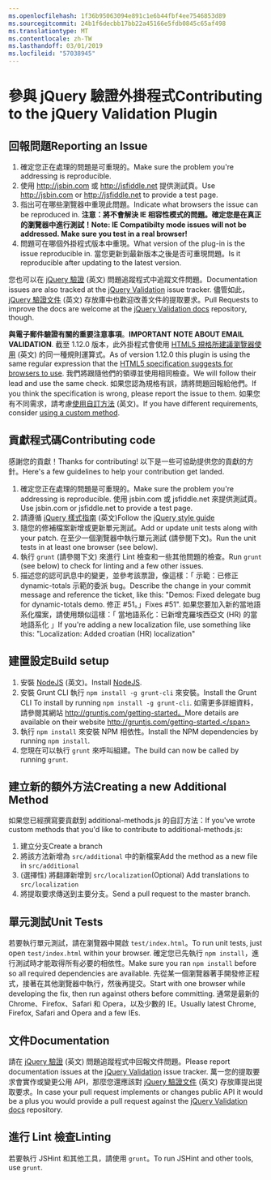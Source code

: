 ```yaml
---
ms.openlocfilehash: 1f36b95063094e891c1e6b44fbf4ee7546853d89
ms.sourcegitcommit: 24b1f6decbb17bb22a45166e5fdb0845c65af498
ms.translationtype: MT
ms.contentlocale: zh-TW
ms.lasthandoff: 03/01/2019
ms.locfileid: "57038945"
---
```

# <a name="contributing-to-the-jquery-validation-plugin"></a><span data-ttu-id="7be7e-101">參與 jQuery 驗證外掛程式</span><span class="sxs-lookup"><span data-stu-id="7be7e-101">Contributing to the jQuery Validation Plugin</span></span>

## <a name="reporting-an-issue"></a><span data-ttu-id="7be7e-102">回報問題</span><span class="sxs-lookup"><span data-stu-id="7be7e-102">Reporting an Issue</span></span>

1. <span data-ttu-id="7be7e-103">確定您正在處理的問題是可重現的。</span><span class="sxs-lookup"><span data-stu-id="7be7e-103">Make sure the problem you're addressing is reproducible.</span></span>
2. <span data-ttu-id="7be7e-104">使用 http://jsbin.com 或 http://jsfiddle.net 提供測試頁。</span><span class="sxs-lookup"><span data-stu-id="7be7e-104">Use http://jsbin.com or http://jsfiddle.net to provide a test page.</span></span>
3. <span data-ttu-id="7be7e-105">指出可在哪些瀏覽器中重現此問題。</span><span class="sxs-lookup"><span data-stu-id="7be7e-105">Indicate what browsers the issue can be reproduced in.</span></span> <span data-ttu-id="7be7e-106">**注意：將不會解決 IE 相容性模式的問題。確定您是在真正的瀏覽器中進行測試！**</span><span class="sxs-lookup"><span data-stu-id="7be7e-106">**Note: IE Compatibilty mode issues will not be addressed. Make sure you test in a real browser!**</span></span>
4. <span data-ttu-id="7be7e-107">問題可在哪個外掛程式版本中重現。</span><span class="sxs-lookup"><span data-stu-id="7be7e-107">What version of the plug-in is the issue reproducible in.</span></span> <span data-ttu-id="7be7e-108">當您更新到最新版本之後是否可重現問題。</span><span class="sxs-lookup"><span data-stu-id="7be7e-108">Is it reproducible after updating to the latest version.</span></span>

<span data-ttu-id="7be7e-109">您也可以在 [jQuery 驗證](https://github.com/jzaefferer/jquery-validation/issues) \(英文\) 問題追蹤程式中追蹤文件問題。</span><span class="sxs-lookup"><span data-stu-id="7be7e-109">Documentation issues are also tracked at the [jQuery Validation](https://github.com/jzaefferer/jquery-validation/issues) issue tracker.</span></span>
<span data-ttu-id="7be7e-110">儘管如此，[jQuery 驗證文件](https://github.com/jzaefferer/validation-content) \(英文\) 存放庫中也歡迎改善文件的提取要求。</span><span class="sxs-lookup"><span data-stu-id="7be7e-110">Pull Requests to improve the docs are welcome at the [jQuery Validation docs](https://github.com/jzaefferer/validation-content) repository, though.</span></span>

<span data-ttu-id="7be7e-111">**與電子郵件驗證有關的重要注意事項**。</span><span class="sxs-lookup"><span data-stu-id="7be7e-111">**IMPORTANT NOTE ABOUT EMAIL VALIDATION**.</span></span> <span data-ttu-id="7be7e-112">截至 1.12.0 版本，此外掛程式會使用 [HTML5 規格所建議瀏覽器使用](https://html.spec.whatwg.org/multipage/forms.html#valid-e-mail-address) \(英文\) 的同一種規則運算式。</span><span class="sxs-lookup"><span data-stu-id="7be7e-112">As of version 1.12.0 this plugin is using the same regular expression that the [HTML5 specification suggests for browsers to use](https://html.spec.whatwg.org/multipage/forms.html#valid-e-mail-address).</span></span> <span data-ttu-id="7be7e-113">我們將跟隨他們的領導並使用相同檢查。</span><span class="sxs-lookup"><span data-stu-id="7be7e-113">We will follow their lead and use the same check.</span></span> <span data-ttu-id="7be7e-114">如果您認為規格有誤，請將問題回報給他們。</span><span class="sxs-lookup"><span data-stu-id="7be7e-114">If you think the specification is wrong, please report the issue to them.</span></span> <span data-ttu-id="7be7e-115">如果您有不同需求，請考慮[使用自訂方法](http://jqueryvalidation.org/jQuery.validator.addMethod/) \(英文\)。</span><span class="sxs-lookup"><span data-stu-id="7be7e-115">If you have different requirements, consider [using a custom method](http://jqueryvalidation.org/jQuery.validator.addMethod/).</span></span>

## <a name="contributing-code"></a><span data-ttu-id="7be7e-116">貢獻程式碼</span><span class="sxs-lookup"><span data-stu-id="7be7e-116">Contributing code</span></span>

<span data-ttu-id="7be7e-117">感謝您的貢獻！</span><span class="sxs-lookup"><span data-stu-id="7be7e-117">Thanks for contributing!</span></span> <span data-ttu-id="7be7e-118">以下是一些可協助提供您的貢獻的方針。</span><span class="sxs-lookup"><span data-stu-id="7be7e-118">Here's a few guidelines to help your contribution get landed.</span></span>

1. <span data-ttu-id="7be7e-119">確定您正在處理的問題是可重現的。</span><span class="sxs-lookup"><span data-stu-id="7be7e-119">Make sure the problem you're addressing is reproducible.</span></span> <span data-ttu-id="7be7e-120">使用 jsbin.com 或 jsfiddle.net 來提供測試頁。</span><span class="sxs-lookup"><span data-stu-id="7be7e-120">Use jsbin.com or jsfiddle.net to provide a test page.</span></span>
2. <span data-ttu-id="7be7e-121">請遵循 [jQuery 樣式指南](http://contribute.jquery.com/style-guides/js) \(英文\)</span><span class="sxs-lookup"><span data-stu-id="7be7e-121">Follow the [jQuery style guide](http://contribute.jquery.com/style-guides/js)</span></span>
3. <span data-ttu-id="7be7e-122">隨您的修補檔案新增或更新單元測試。</span><span class="sxs-lookup"><span data-stu-id="7be7e-122">Add or update unit tests along with your patch.</span></span> <span data-ttu-id="7be7e-123">在至少一個瀏覽器中執行單元測試 (請參閱下文)。</span><span class="sxs-lookup"><span data-stu-id="7be7e-123">Run the unit tests in at least one browser (see below).</span></span>
4. <span data-ttu-id="7be7e-124">執行 `grunt` (請參閱下文) 來進行 Lint 檢查和一些其他問題的檢查。</span><span class="sxs-lookup"><span data-stu-id="7be7e-124">Run `grunt` (see below) to check for linting and a few other issues.</span></span>
5. <span data-ttu-id="7be7e-125">描述您的認可訊息中的變更，並參考該票證，像這樣：「 示範：已修正 dynamic-totals 示範的委派 bug。</span><span class="sxs-lookup"><span data-stu-id="7be7e-125">Describe the change in your commit message and reference the ticket, like this: "Demos: Fixed delegate bug for dynamic-totals demo.</span></span> <span data-ttu-id="7be7e-126">修正 #51。」</span><span class="sxs-lookup"><span data-stu-id="7be7e-126">Fixes #51".</span></span> <span data-ttu-id="7be7e-127">如果您要加入新的當地語系化檔案，請使用類似這樣：「 當地語系化：已新增克羅埃西亞文 (HR) 的當地語系化 」</span><span class="sxs-lookup"><span data-stu-id="7be7e-127">If you're adding a new localization file, use something like this: "Localization: Added croatian (HR) localization"</span></span>

## <a name="build-setup"></a><span data-ttu-id="7be7e-128">建置設定</span><span class="sxs-lookup"><span data-stu-id="7be7e-128">Build setup</span></span>

1. <span data-ttu-id="7be7e-129">安裝 [NodeJS](http://nodejs.org) \(英文\)。</span><span class="sxs-lookup"><span data-stu-id="7be7e-129">Install [NodeJS](http://nodejs.org).</span></span>
2. <span data-ttu-id="7be7e-130">安裝 Grunt CLI 執行 `npm install -g grunt-cli` 來安裝。</span><span class="sxs-lookup"><span data-stu-id="7be7e-130">Install the Grunt CLI To install by running `npm install -g grunt-cli`.</span></span> <span data-ttu-id="7be7e-131">如需更多詳細資料，請參閱其網站 http://gruntjs.com/getting-started。</span><span class="sxs-lookup"><span data-stu-id="7be7e-131">More details are available on their website http://gruntjs.com/getting-started.</span></span>
3. <span data-ttu-id="7be7e-132">執行 `npm install` 來安裝 NPM 相依性。</span><span class="sxs-lookup"><span data-stu-id="7be7e-132">Install the NPM dependencies by running `npm install`.</span></span>
4. <span data-ttu-id="7be7e-133">您現在可以執行 `grunt` 來呼叫組建。</span><span class="sxs-lookup"><span data-stu-id="7be7e-133">The build can now be called by running `grunt`.</span></span>

## <a name="creating-a-new-additional-method"></a><span data-ttu-id="7be7e-134">建立新的額外方法</span><span class="sxs-lookup"><span data-stu-id="7be7e-134">Creating a new Additional Method</span></span>

<span data-ttu-id="7be7e-135">如果您已經撰寫要貢獻到 additional-methods.js 的自訂方法：</span><span class="sxs-lookup"><span data-stu-id="7be7e-135">If you've wrote custom methods that you'd like to contribute to additional-methods.js:</span></span>

1. <span data-ttu-id="7be7e-136">建立分支</span><span class="sxs-lookup"><span data-stu-id="7be7e-136">Create a branch</span></span>
2. <span data-ttu-id="7be7e-137">將該方法新增為 `src/additional` 中的新檔案</span><span class="sxs-lookup"><span data-stu-id="7be7e-137">Add the method as a new file in `src/additional`</span></span>
3. <span data-ttu-id="7be7e-138">(選擇性) 將翻譯新增到 `src/localization`</span><span class="sxs-lookup"><span data-stu-id="7be7e-138">(Optional) Add translations to `src/localization`</span></span>
4. <span data-ttu-id="7be7e-139">將提取要求傳送到主要分支。</span><span class="sxs-lookup"><span data-stu-id="7be7e-139">Send a pull request to the master branch.</span></span>

## <a name="unit-tests"></a><span data-ttu-id="7be7e-140">單元測試</span><span class="sxs-lookup"><span data-stu-id="7be7e-140">Unit Tests</span></span>

<span data-ttu-id="7be7e-141">若要執行單元測試，請在瀏覽器中開啟 `test/index.html`。</span><span class="sxs-lookup"><span data-stu-id="7be7e-141">To run unit tests, just open `test/index.html` within your browser.</span></span> <span data-ttu-id="7be7e-142">確定您已先執行 `npm install`，進行測試時才能取得所有必要的相依性。</span><span class="sxs-lookup"><span data-stu-id="7be7e-142">Make sure you ran `npm install` before so all required dependencies are available.</span></span>
<span data-ttu-id="7be7e-143">先從某一個瀏覽器著手開發修正程式，接著在其他瀏覽器中執行，然後再提交。</span><span class="sxs-lookup"><span data-stu-id="7be7e-143">Start with one browser while developing the fix, then run against others before committing.</span></span> <span data-ttu-id="7be7e-144">通常是最新的 Chrome、Firefox、Safari 和 Opera，以及少數的 IE。</span><span class="sxs-lookup"><span data-stu-id="7be7e-144">Usually latest Chrome, Firefox, Safari and Opera and a few IEs.</span></span>

## <a name="documentation"></a><span data-ttu-id="7be7e-145">文件</span><span class="sxs-lookup"><span data-stu-id="7be7e-145">Documentation</span></span>

<span data-ttu-id="7be7e-146">請在 [jQuery 驗證](https://github.com/jzaefferer/jquery-validation/issues) \(英文\) 問題追蹤程式中回報文件問題。</span><span class="sxs-lookup"><span data-stu-id="7be7e-146">Please report documentation issues at the [jQuery Validation](https://github.com/jzaefferer/jquery-validation/issues) issue tracker.</span></span>
<span data-ttu-id="7be7e-147">萬一您的提取要求會實作或變更公用 API，那麼您還應該對 [jQuery 驗證文件](https://github.com/jzaefferer/validation-content) \(英文\) 存放庫提出提取要求。</span><span class="sxs-lookup"><span data-stu-id="7be7e-147">In case your pull request implements or changes public API it would be a plus you would provide a pull request against the [jQuery Validation docs](https://github.com/jzaefferer/validation-content) repository.</span></span>

## <a name="linting"></a><span data-ttu-id="7be7e-148">進行 Lint 檢查</span><span class="sxs-lookup"><span data-stu-id="7be7e-148">Linting</span></span>

<span data-ttu-id="7be7e-149">若要執行 JSHint 和其他工具，請使用 `grunt`。</span><span class="sxs-lookup"><span data-stu-id="7be7e-149">To run JSHint and other tools, use `grunt`.</span></span>
